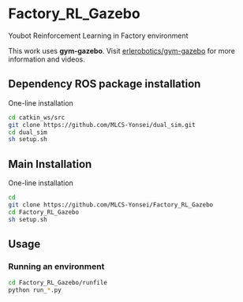 # Factory_RL_Gazebo
Youbot Reinforcement Learning in Factory environment

This work uses **gym-gazebo**.
Visit [erlerobotics/gym-gazebo](https://github.com/erlerobot/gym-gazebo) for more information and videos.

## Dependency ROS package installation
One-line installation
```bash
cd catkin_ws/src
git clone https://github.com/MLCS-Yonsei/dual_sim.git
cd dual_sim
sh setup.sh
```

## Main Installation
One-line installation
```bash
cd 
git clone https://github.com/MLCS-Yonsei/Factory_RL_Gazebo
cd Factory_RL_Gazebo
sh setup.sh
```

## Usage

### Running an environment

```bash
cd Factory_RL_Gazebo/runfile
python run_*.py
```